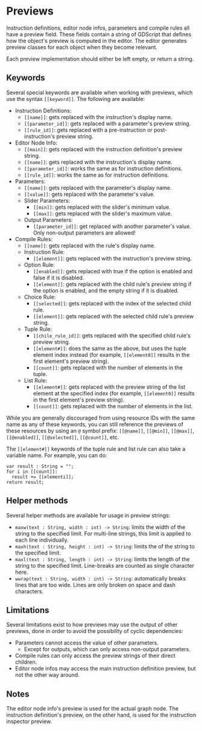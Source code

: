 # Previews
Instruction definitions, editor node infos, parameters and compile rules all have a preview field. These fields contain a string of GDScript that defines how the object's preview is computed in the editor. The editor generates preview classes for each object when they become relevant.

Each preview implementation should either be left empty, or return a string.

## Keywords
 Several special keywords are available when working with previews, which use the syntax `[[keyword]]`. The following are available:
- Instruction Definitions:
  - `[[name]]`: gets replaced with the instruction's display name.
  - `[[parameter_id]]`: gets replaced with a parameter's preview string.
  - `[[rule_id]]`: gets replaced with a pre-instruction or post-instruction's preview string.
- Editor Node Info:
  - `[[main]]`: gets replaced with the instruction definition's preview string.
  - `[[name]]`: gets replaced with the instruction's display name.
  - `[[parameter_id]]`: works the same as for instruction definitions.
  - `[[rule_id]]`: works the same as for instruction definitions.
- Parameters:
  - `[[name]]`: gets replaced with the parameter's display name.
  - `[[value]]`: gets replaced with the parameter's value.
  - Slider Parameters:
	- `[[min]]`: gets replaced with the slider's minimum value.
	- `[[max]]`: gets replaced with the slider's maximum value.
  - Output Parameters:
	- `[[parameter_id]]`: get replaced with another parameter's value. Only non-output parameters are allowed!
- Compile Rules:
  - `[[name]]`: gets replaced with the rule's display name.
  - Instruction Rule:
	- `[[element]]`: gets replaced with the instruction's preview string.
  - Option Rule:
    - `[[enabled]]`: gets replaced with true if the option is enabled and false if it is disabled.
	- `[[element]]`: gets replaced with the child rule's preview string if the option is enabled, and the empty string if it is disabled.
  - Choice Rule:
	- `[[selected]]`: gets replaced with the index of the selected child rule.
	- `[[element]]`: gets replaced with the selected child rule's preview string.
  - Tuple Rule:
	- `[[chile_rule_id]]`: gets replaced with the specified child rule's preview string.
	- `[[element#]]`: does the same as the above, but uses the tuple element index instead (for example, `[[element0]]` results in the first element's preview string).
    - `[[count]]`: gets replaced with the number of elements in the tuple.
  - List Rule:
	- `[[element#]]`: gets replaced with the preview string of the list element at the specified index (for example, `[[element0]]` results in the first element's preview string).
	- `[[count]]`: gets replaced with the number of elements in the list.

While you are generally discouraged from using resource IDs with the same name as any of these keywords, you can still reference the previews of these resources by using an `@` symbol prefix: `[[@name]]`, `[[@min]]`, `[[@max]]`, `[[@enabled]]`, `[[@selected]]`, `[[@count]]`, etc.

The `[[element#]]` keywords of the tuple rule and list rule can also take a variable name. For example, you can do:
```
var result : String = "";
for i in [[count]]:
  result += [[elementi]];
return result;
```

## Helper methods
Several helper methods are available for usage in preview strings:
- `maxw(text : String, width : int) -> String`: limits the width of the string to the specified limit. For multi-line strings, this limit is applied to each line individually.
- `maxh(text : String, height : int) -> String`: limits the  of the string to the specified limit.
- `maxl(text : String, length : int) -> String`: limits the length of the string to the specified limit. Line-breaks are counted as single character here.
- `wwrap(text : String, width : int) -> String`: automatically breaks lines that are too wide. Lines are only broken on space and dash characters.

## Limitations
Several limitations exist to how previews may use the output of other previews, done in order to avoid the possibility of cyclic dependencies:
- Parameters cannot access the value of other parameters.
  - Except for outputs, which can only access non-output parameters.
- Compile rules can only access the preview strings of their direct children.
- Editor node infos may access the main instruction definition preview, but not the other way around.

## Notes
The editor node info's preview is used for the actual graph node. The instruction definition's preview, on the other hand, is used for the instruction inspector preview.
